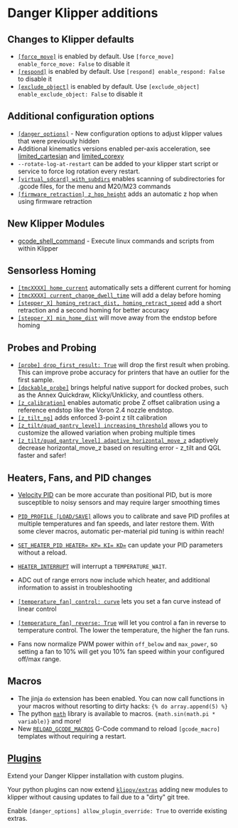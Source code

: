 # Danger Klipper additions

## Changes to Klipper defaults

- [`[force_move]`](./Config_Reference.md#⚠-force_move) is enabled by default. Use `[force_move] enable_force_move: False` to disable it
- [`[respond]`](./Config_Reference.md#respond) is enabled by default. Use `[respond] enable_respond: False` to disable it
- [`[exclude_object]`](./Config_Reference.md#exclude_object) is enabled by default. Use `[exclude_object] enable_exclude_object: False` to disable it

## Additional configuration options

- [`[danger_options]`](./Config_Reference.md#danger-options) - New configuration options to adjust klipper values that were previously hidden
- Additional kinematics versions enabled per-axis acceleration, see [limited_cartesian](./Config_Reference.md#⚠️-cartesian-kinematics-with-limits-for-x-and-y-axes) and [limited_corexy](./Config_Reference.md#⚠️-corexy-kinematics-with-limits-for-x-and-y-axes)
- `--rotate-log-at-restart` can be added to your klipper start script or service to force log rotation every restart.
- [`[virtual_sdcard] with_subdirs`](./Config_Reference.md#virtual_sdcard) enables scanning of subdirectories for .gcode files, for the menu and M20/M23 commands
- [`[firmware_retraction] z_hop_height`](./Config_Reference.md#firmware_retraction) adds an automatic z hop when using firmware retraction

## New Klipper Modules

- [gcode_shell_command](./G-Code_Shell_Command.md) - Execute linux commands and scripts from within Klipper

## Sensorless Homing

- [`[tmcXXXX] home_current`](./Config_Reference.md#tmc-stepper-driver-configuration) automatically sets a different current for homing
- [`[tmcXXXX] current_change_dwell_time`](./Config_Reference.md#tmc-stepper-driver-configuration) will add a delay before homing
- [`[stepper_X] homing_retract_dist, homing_retract_speed`](./Config_Reference.md#stepper) add a short retraction and a second homing for better accuracy
- [`[stepper_X] min_home_dist`](./Config_Reference.md#stepper) will move away from the endstop before homing

## Probes and Probing

- [`[probe] drop_first_result: True`](./Config_Reference.md#probe) will drop the first result when probing. This can improve probe accuracy for printers that have an outlier for the first sample.
- [`[dockable_probe]`](./Config_Reference.md#dockable_probe) brings helpful native support for docked probes, such as the Annex Quickdraw, Klicky/Unklicky, and countless others.
- [`[z_calibration]`](./Config_Reference.md#⚠️-z_calibration) enables automatic probe Z offset calibration using a reference endstop like the Voron 2.4 nozzle endstop.
- [`[z_tilt_ng]`](./Config_Reference.md#z_tilt_ng) adds enforced 3-point z tilt calibration
- [`[z_tilt/quad_gantry_level] increasing_threshold`](./Config_Reference.md#z_tilt) allows you to customize the allowed variation when probing multiple times
- [`[z_tilt/quad_gantry_level] adaptive_horizontal_move_z`](./Config_Reference.md#z_tilt) adaptively decrease horizontal_move_z based on resulting error - z_tilt and QGL faster and safer!
## Heaters, Fans, and PID changes

- [Velocity PID](./PID.md) can be more accurate than positional PID, but is more susceptible to noisy sensors and may require larger smoothing times
- [`PID_PROFILE [LOAD/SAVE]`](./G-Codes.md#pid_profile) allows you to calibrate and save PID profiles at multiple temperatures and fan speeds, and later restore them. With some clever macros, automatic per-material pid tuning is within reach!
- [`SET_HEATER_PID HEATER= KP= KI= KD=`](./G-Codes.md#set_heater_pid) can update your PID parameters without a reload.
- [`HEATER_INTERRUPT`](./G-Codes.md#heater_interrupt) will interrupt a `TEMPERATURE_WAIT`.
- ADC out of range errors now include which heater, and additional information to assist in troubleshooting

- [`[temperature_fan] control: curve`](./Config_Reference.md#temperature_fan) lets you set a fan curve instead of linear control
- [`[temperature_fan] reverse: True`](./Config_Reference.md#temperature_fan) will let you control a fan in reverse to temperature control. The lower the temperature, the higher the fan runs.
- Fans now normalize PWM power within `off_below` and `max_power`, so setting a fan to 10% will get you 10% fan speed within your configured off/max range.

## Macros

- The jinja `do` extension has been enabled. You can now call functions in your macros without resorting to dirty hacks: `{% do array.append(5) %}`
- The python [`math`](https://docs.python.org/3/library/math.html) library is available to macros. `{math.sin(math.pi * variable)}` and more!
- New [`RELOAD_GCODE_MACROS`](./G-Codes.md#reload_gcode_macros) G-Code command to reload `[gcode_macro]` templates without requiring a restart.

## [Plugins](./Plugins.md)
Extend your Danger Klipper installation with custom plugins.

Your python plugins can now extend [`klippy/extras`](https://github.com/DangerKlippers/danger-klipper/tree/master/klippy/extras) adding new modules to klipper without causing updates to fail due to a "dirty" git tree.

Enable `[danger_options] allow_plugin_override: True` to override existing extras.
